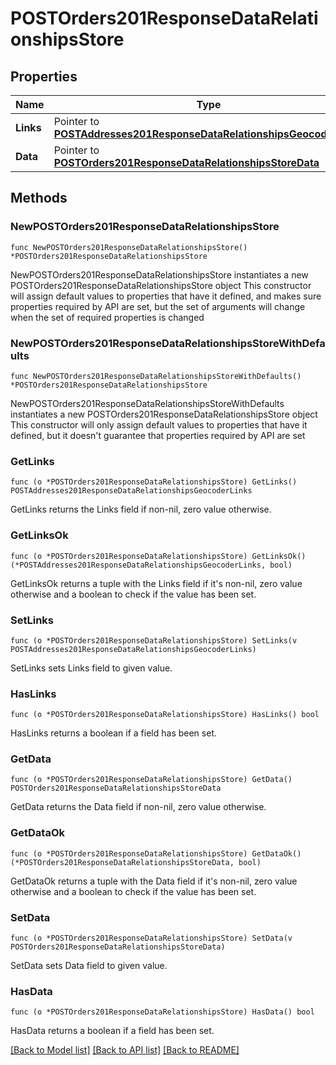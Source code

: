 # POSTOrders201ResponseDataRelationshipsStore

## Properties

Name | Type | Description | Notes
------------ | ------------- | ------------- | -------------
**Links** | Pointer to [**POSTAddresses201ResponseDataRelationshipsGeocoderLinks**](POSTAddresses201ResponseDataRelationshipsGeocoderLinks.md) |  | [optional] 
**Data** | Pointer to [**POSTOrders201ResponseDataRelationshipsStoreData**](POSTOrders201ResponseDataRelationshipsStoreData.md) |  | [optional] 

## Methods

### NewPOSTOrders201ResponseDataRelationshipsStore

`func NewPOSTOrders201ResponseDataRelationshipsStore() *POSTOrders201ResponseDataRelationshipsStore`

NewPOSTOrders201ResponseDataRelationshipsStore instantiates a new POSTOrders201ResponseDataRelationshipsStore object
This constructor will assign default values to properties that have it defined,
and makes sure properties required by API are set, but the set of arguments
will change when the set of required properties is changed

### NewPOSTOrders201ResponseDataRelationshipsStoreWithDefaults

`func NewPOSTOrders201ResponseDataRelationshipsStoreWithDefaults() *POSTOrders201ResponseDataRelationshipsStore`

NewPOSTOrders201ResponseDataRelationshipsStoreWithDefaults instantiates a new POSTOrders201ResponseDataRelationshipsStore object
This constructor will only assign default values to properties that have it defined,
but it doesn't guarantee that properties required by API are set

### GetLinks

`func (o *POSTOrders201ResponseDataRelationshipsStore) GetLinks() POSTAddresses201ResponseDataRelationshipsGeocoderLinks`

GetLinks returns the Links field if non-nil, zero value otherwise.

### GetLinksOk

`func (o *POSTOrders201ResponseDataRelationshipsStore) GetLinksOk() (*POSTAddresses201ResponseDataRelationshipsGeocoderLinks, bool)`

GetLinksOk returns a tuple with the Links field if it's non-nil, zero value otherwise
and a boolean to check if the value has been set.

### SetLinks

`func (o *POSTOrders201ResponseDataRelationshipsStore) SetLinks(v POSTAddresses201ResponseDataRelationshipsGeocoderLinks)`

SetLinks sets Links field to given value.

### HasLinks

`func (o *POSTOrders201ResponseDataRelationshipsStore) HasLinks() bool`

HasLinks returns a boolean if a field has been set.

### GetData

`func (o *POSTOrders201ResponseDataRelationshipsStore) GetData() POSTOrders201ResponseDataRelationshipsStoreData`

GetData returns the Data field if non-nil, zero value otherwise.

### GetDataOk

`func (o *POSTOrders201ResponseDataRelationshipsStore) GetDataOk() (*POSTOrders201ResponseDataRelationshipsStoreData, bool)`

GetDataOk returns a tuple with the Data field if it's non-nil, zero value otherwise
and a boolean to check if the value has been set.

### SetData

`func (o *POSTOrders201ResponseDataRelationshipsStore) SetData(v POSTOrders201ResponseDataRelationshipsStoreData)`

SetData sets Data field to given value.

### HasData

`func (o *POSTOrders201ResponseDataRelationshipsStore) HasData() bool`

HasData returns a boolean if a field has been set.


[[Back to Model list]](../README.md#documentation-for-models) [[Back to API list]](../README.md#documentation-for-api-endpoints) [[Back to README]](../README.md)


